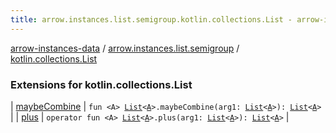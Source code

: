 ```yaml
---
title: arrow.instances.list.semigroup.kotlin.collections.List - arrow-instances-data
---
```


[arrow-instances-data](../../index.html) / [arrow.instances.list.semigroup](../index.html) / [kotlin.collections.List](./index.html)

### Extensions for kotlin.collections.List

| [maybeCombine](maybe-combine.html) | `fun <A> `[`List`](https://kotlinlang.org/api/latest/jvm/stdlib/kotlin.collections/-list/index.html)`<`[`A`](maybe-combine.html#A)`>.maybeCombine(arg1: `[`List`](https://kotlinlang.org/api/latest/jvm/stdlib/kotlin.collections/-list/index.html)`<`[`A`](maybe-combine.html#A)`>): `[`List`](https://kotlinlang.org/api/latest/jvm/stdlib/kotlin.collections/-list/index.html)`<`[`A`](maybe-combine.html#A)`>` |
| [plus](plus.html) | `operator fun <A> `[`List`](https://kotlinlang.org/api/latest/jvm/stdlib/kotlin.collections/-list/index.html)`<`[`A`](plus.html#A)`>.plus(arg1: `[`List`](https://kotlinlang.org/api/latest/jvm/stdlib/kotlin.collections/-list/index.html)`<`[`A`](plus.html#A)`>): `[`List`](https://kotlinlang.org/api/latest/jvm/stdlib/kotlin.collections/-list/index.html)`<`[`A`](plus.html#A)`>` |

